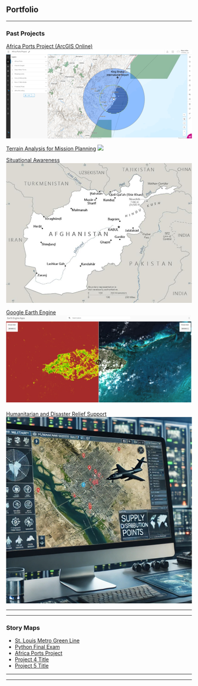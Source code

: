 ## Portfolio

---

### Past Projects

[Africa Ports Project (ArcGIS Online)](https://uok.maps.arcgis.com/apps/mapviewer/index.html?webmap=78a3ba0f6638408d8a5293da29788463)
<img src="images/AfricaPortsProject.png?raw=true"/>

[Terrain Analysis for Mission Planning](images/Layout1.jpg)
<img src="images/Layout1.jpg?raw=true"/>

[Situational Awareness](images/AF-map.jpg)
<img src="images/AF-map.jpg?raw=true"/>

[Google Earth Engine](https://ee-markhillin.projects.earthengine.app/view/bahamas-ndvi--true-color-comparison)
<img src="images/GEE.png?raw=true"/>

[Humanitarian and Disaster Relief Support](/sample_page)
<img src="images/HADR.jpg?raw=true"/>

---

---

### Story Maps

- [St. Louis Metro Green Line](https://storymaps.arcgis.com/stories/53372c499c02494ba64018a2204340c6/)
- [Python Final Exam](https://github.com/hillinm/Final_Exam/tree/main)
- [Africa Ports Project](https://uok.maps.arcgis.com/apps/mapviewer/index.html?webmap=78a3ba0f6638408d8a5293da29788463)
- [Project 4 Title](http://example.com/)
- [Project 5 Title](http://example.com/)

---




---
